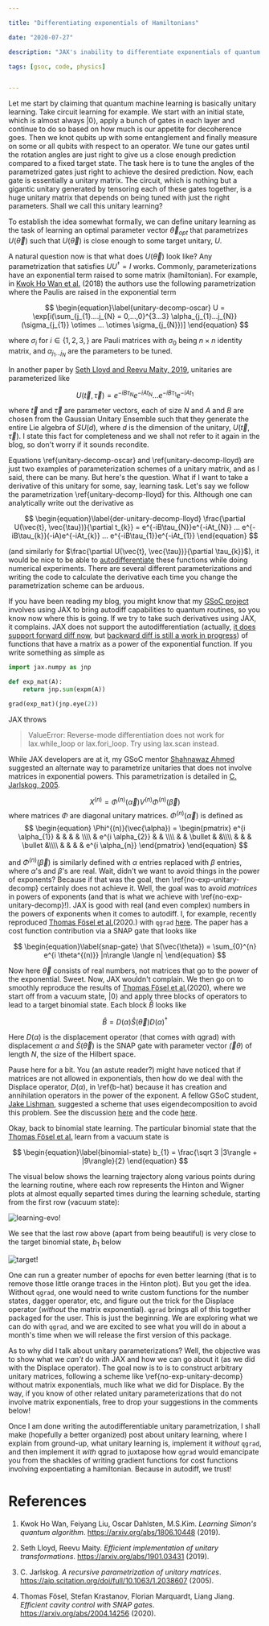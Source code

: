 ```yaml
---

title: "Differentiating exponentials of Hamiltonians"

date: "2020-07-27"

description: "JAX's inability to differentiate exponentials of quantum hamiltonians and ways around it"

tags: [gsoc, code, physics]


---
```


Let me start by claiming that quantum machine learning is basically unitary learning. Take circuit learning for example. We start with an initial state, which is almost always $| 0 \rangle$, apply a bunch of gates in each layer and continue to do so based on how much is our appetite for decoherence goes. Then we knot qubits up with some entanglement and finally measure on some or all qubits with respect to an operator. We tune our gates until the rotation angles are just right to give us a close enough prediction compared to a fixed target state. The task here is to tune the angles of the parametrized gates just right to achieve the desired prediction. Now, each gate is essentially a unitary matrix. The circuit, which is nothing but a gigantic unitary generated by tensoring each of these gates together, is a huge unitary matrix that depends on being tuned with just the right parameters. Shall we call this unitary learning?

To establish the idea somewhat formally, we can define unitary learning as the task of learning an optimal parameter vector $\vec{\theta}_{opt}$ that parametrizes $U(\vec{\theta})$ such that $U(\vec{\theta})$ is close enough to some target unitary, $U$.

A natural question now is that what does $U(\vec{\theta})$ look like? Any parametrization that satisfies $U U^{\dagger} = I$ works. Commonly, parameterizations have an exponential term raised to some matrix (hamiltonian). For example, in [Kwok Ho Wan et al.](https://arxiv.org/abs/1806.10448) (2018) the authors use the following parametrization where the Paulis are raised in the exponential term

$$
        \begin{equation}\label{unitary-decomp-oscar}
            U = \exp[i(\sum_{j_{1}....j_{N} = 0,...,0}^{3...3} \alpha_{j_{1}...j_{N}} (\sigma_{j_{1}} \otimes ... \otimes \sigma_{j_{N}})]
        \end{equation}
$$

where $\sigma_{i}$ for $i \in \{1, 2, 3,\}$ are Pauli matrices with $\sigma_{0}$ being $n \times n$ identity matrix, and  $\alpha_{j_{1}...j_{N}}$ are the parameters to be tuned.

In another paper by [Seth Lloyd and Reevu Maity, 2019](https://arxiv.org/abs/1901.03431), unitaries are parameterized like

$$
        \begin{equation}\label{unitary-decomp-lloyd}
            U(\vec{t}, \vec{\tau}) = e^{-iB\tau_{N}}e^{-iAt_{N}} ... e^{-iB\tau_{1}}e^{-iAt_{1}}
        \end{equation}
$$

where $\vec{t}$ and $\vec{\tau}$ are parameter vectors, each of size $N$ and $A$ and $B$ are chosen from the Gaussian Unitary Ensemble such that they generate the entire Lie algebra of $SU(d)$, where $d$ is the dimension of the unitary, $U(\vec{t}, \vec{\tau})$. I state this fact for completeness and we shall not refer to it again in the blog, so don't worry if it sounds recondite.

Equations \ref{unitary-decomp-oscar} and \ref{unitary-decomp-lloyd} are just two examples of parameterization schemes of a unitary matrix, and as I said, there can be many. But here's the question. What if I want to take a derivative of this unitary for some, say, learning task. Let's say we follow the parametrization \ref{unitary-decomp-lloyd} for this. Although one can analytically write out the derivative as

$$
    \begin{equation}\label{der-unitary-decomp-lloyd}
        \frac{\partial U(\vec{t}, \vec{\tau})}{\partial t_{k}} = e^{-iB\tau_{N}}e^{-iAt_{N}} ... e^{-iB\tau_{k}}(-iA)e^{-iAt_{k}} ... e^{-iB\tau_{1}}e^{-iAt_{1}}
    \end{equation}
$$

(and similarly for $\frac{\partial U(\vec{t}, \vec{\tau})}{\partial \tau_{k}}$), it would be nice to be able to [autodifferentiate](https://araza6.github.io/posts/autodiff/autodiff/) these functions while doing numerical experiments. There are several different parameterizations and writing the code to calculate the derivative each time you change the parametrization scheme can be arduous.

If you have been reading my blog, you might know that my [GSoC project](https://araza6.github.io/posts/welcome-gsoc/) involves using JAX to bring autodiff capabilities to quantum routines, so you know now where this is going. If we try to take such derivatives using JAX, it complains. JAX does not support the autodifferentiation (actually, [it does support forward diff now](https://github.com/google/jax/pull/2062), but [backward diff is still a work in progress](https://github.com/google/jax/issues/3447)) of functions that have a matrix as a power of the exponential function. If you write something as simple as 

```python
import jax.numpy as jnp

def exp_mat(A):
    return jnp.sum(expm(A))

grad(exp_mat)(jnp.eye(2))
```

JAX throws 

> ValueError: Reverse-mode differentiation does not work for lax.while_loop or lax.fori_loop. Try using lax.scan instead.

While JAX developers are at it, my GSoC mentor [Shahnawaz Ahmed](http://sahmed.in/) suggested an alternate way to parametrize unitaries that does not involve matrices in exponential powers. This parametrization is detailed in [C. Jarlskog, 2005](https://aip.scitation.org/doi/full/10.1063/1.2038607). 

$$
    \begin{equation}\label{no-exp-unitary-decomp}
        X^{(n)}=\Phi^{(n)}(\vec{\alpha}) V^{(n)} \Phi^{(n)}(\vec{\beta})
    \end{equation}
$$
where matrices $\Phi$ are diagonal unitary matrices. $\Phi^{(n)}(\vec{\alpha})$ is 
defined as
$$
    \begin{equation}
       \Phi^{(n)}(\vec{\alpha}) = \begin{pmatrix}
        e^{i \alpha_{1}} &  &  & & \\\\
        & e^{i \alpha_{2}} &  & \\\\
        & & \bullet & &\\\\
        & & & \bullet &\\\\
        & & & & e^{i \alpha_{n}}
        \end{pmatrix}
    \end{equation}
$$

and $\Phi^{(n)}(\vec{\beta})$ is similarly defined with $\alpha$ entries replaced with $\beta$ entries, where $\alpha$'s and $\beta$'s are real. Wait, didn't we want to avoid things in the power of exponents? Because if that was the goal, then \ref{no-exp-unitary-decomp} certainly does not achieve it. Well, the goal was to avoid _matrices_ in powers of exponents (and that is what we achieve with \ref{no-exp-unitary-decomp}!). JAX is good with real (and even complex) numbers in the powers of exponents when it comes to autodiff. I, for example, recently reproduced [Thomas Fösel et al.](https://arxiv.org/abs/2004.14256)(2020.) with `qgrad` [here](https://github.com/qgrad/qgrad/blob/15e22d91a713370950bdf82975f40df2dc208629/examples/Efficient%20Cavity%20Control%20with%20SNAP%20Gates.ipynb). The paper has a cost function contribution via a SNAP gate that looks like

$$
    \begin{equation}\label{snap-gate}
        \hat S(\vec{\theta}) = \sum_{0}^{n} e^{i \theta^{(n)}} |n\rangle \langle n|
    \end{equation}
$$

Now here $\vec{\theta}$ consists of real numbers, not matrices that go to the power of the exponential. Sweet. Now, JAX wouldn't complain. We then go on to smoothly reproduce the results of [Thomas Fösel et al.](https://arxiv.org/abs/2004.14256)(2020), where we start off from a vacuum state, $|0\rangle$ and apply three blocks of operators to lead to a target binomial state. Each block $\hat B$ looks like

$$
    \begin{equation}\label{b-hat}
        \hat B = D(\alpha) \hat S(\vec \theta) D(\alpha)^{\dagger}
    \end{equation}
$$

Here $D(\alpha)$ is the displacement operator (that comes with qgrad) with displacement $\alpha$ and $\hat S(\vec \theta)$ is the SNAP gate with parameter vector $\vec(\theta)$ of length $N$, the size of the Hilbert space.

Pause here for a bit. You (an astute reader?) might have noticed that if matrices are not allowed in exponentials, then how do we deal with the Displace operator, $D(\alpha)$, in \ref{b-hat} because it has creation and annihilation operators in the power of the exponent. A fellow GSoC student, [Jake Lishman](https://www.binhbar.com/), suggested a scheme that uses eigendecomposition to avoid this problem. See the discussion [here](https://github.com/qutip/qutip/issues/1293) and the code [here](https://github.com/qgrad/qgrad/pull/40/files#diff-f4efe7df59e522f0af04e2077c52003d).

Okay, back to binomial state learning. The particular binomial state that the [Thomas Fösel et al.](https://arxiv.org/abs/2004.14256) learn from a vacuum state is 

$$
    \begin{equation}\label{binomial-state}
        b_{1} = \frac{\sqrt 3 |3\rangle + |9\rangle}{2}
    \end{equation}
$$

The visual below shows the learning trajectory along various 
points during the learning routine, where each row represents
the Hinton and Wigner plots at almost equally separted times
during the learning schedule, starting from the first row (vacuum state):

![learning-evo!](/images/Hamiltonian_Differentiation/learning-evo.png) 

We see that the last row above (apart from being beautiful) is very close to the target binomial state, $b_{1}$ below

![target!](/images/Hamiltonian_Differentiation/target-state.png) 

One can run a greater number of epochs for even better learning (that is to remove those little orange traces in the Hinton plot). But you get the idea. Without `qgrad`, one would need to write custom functions for the number states, dagger operator, etc, and figure out the trick for the Displace operator (_without_ the matrix exponential). `qgrad` brings all of this together packaged for the user. This is just the beginning. We are exploring what we can do with `qgrad`, and we are excited to see what you will do in about a month's time when we will release the first version of this package. 

As to why did I talk about unitary parameterizations? Well, the objective was to show what we _can't_ do with JAX and how we can go about it (as we did with the Displace operator). The goal now is to is to construct arbitrary unitary matrices, following a scheme like \ref{no-exp-unitary-decomp} without matrix exponentials, much like what we did for Displace. By the way, if you know of other related unitary parameterizations that do not involve matrix exponentials, free to drop your suggestions in the comments below! 

Once I am done writing the autodifferentiable unitary parametrization, I shall make (hopefully a better organized) post about unitary learning, where I explain from ground-up, what unitary learning is, implement it _without_ `qgrad`, and then implement it _with_ qgrad to juxtapose how `qgrad` would emancipate you from the shackles of writing gradient functions for cost functions involving expoentiating a hamiltonian. Because in autodiff, we trust!


# References

1. Kwok Ho Wan, Feiyang Liu, Oscar Dahlsten, M.S.Kim. _Learning Simon's quantum algorithm_.
https://arxiv.org/abs/1806.10448 (2019).

2. Seth Lloyd, Reevu Maity. _Efficient implementation of unitary transformations_. https://arxiv.org/abs/1901.03431  (2019).

3. C. Jarlskog. _A recursive parametrization of unitary matrices_. https://aip.scitation.org/doi/full/10.1063/1.2038607 (2005).

4. Thomas Fösel, Stefan Krastanov, Florian Marquardt, Liang Jiang. _Efficient cavity control with SNAP gates_. https://arxiv.org/abs/2004.14256 (2020).
